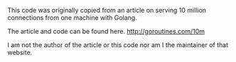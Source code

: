 This code was originally copied from an article on serving 10 million connections from one machine with Golang.

The article and code can be found here. http://goroutines.com/10m

I am not the author of the article or this code nor am I the maintainer of that website.
